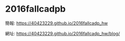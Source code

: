 # 2016fallcadpb

簡報: https://40423229.github.io/2016fallcadp_hw

網址: https://40423229.github.io/2016fallcadp_hw/blog/
